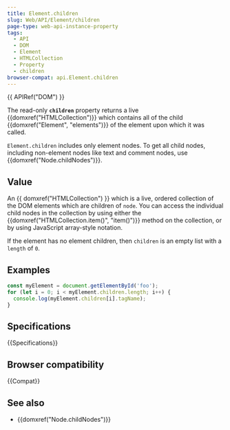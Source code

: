 ```yaml
---
title: Element.children
slug: Web/API/Element/children
page-type: web-api-instance-property
tags:
  - API
  - DOM
  - Element
  - HTMLCollection
  - Property
  - children
browser-compat: api.Element.children
---
```

{{ APIRef("DOM") }}

The read-only **`children`** property returns a live {{domxref("HTMLCollection")}}
which contains all of the child {{domxref("Element", "elements")}} of the element upon which it was called.

`Element.children` includes only element nodes. To get all child nodes, including non-element nodes like text and comment nodes, use {{domxref("Node.childNodes")}}.

## Value

An {{ domxref("HTMLCollection") }} which is a live, ordered collection of the DOM
elements which are children of `node`. You can access the
individual child nodes in the collection by using either the
{{domxref("HTMLCollection.item()", "item()")}} method on the collection, or by using
JavaScript array-style notation.

If the element has no element children, then `children` is an empty list with a
`length` of `0`.

## Examples

```js
const myElement = document.getElementById('foo');
for (let i = 0; i < myElement.children.length; i++) {
  console.log(myElement.children[i].tagName);
}
```

## Specifications

{{Specifications}}

## Browser compatibility

{{Compat}}

## See also

- {{domxref("Node.childNodes")}}
